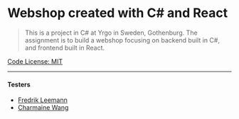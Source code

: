 # Webshop created with C# and React

> This is a project in C# at Yrgo in Sweden, Gothenburg. The assignment is to build a webshop focusing on backend built in C#, and frontend built in React.

[Code License: MIT](https://choosealicense.com/licenses/mit/)

---

#### Testers
- [Fredrik Leemann](https://github.com/freddan88)
- [Charmaine Wang](https://github.com/Charmaine-wang)
